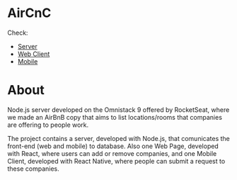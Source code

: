 # AirCnC

Check:
  - [Server](https://github.com/rafacdomin/aircnc/tree/master/aircnc-server)
  - [Web Client](https://github.com/rafacdomin/aircnc/tree/master/aircnc-web)
  - [Mobile](https://github.com/rafacdomin/aircnc/tree/master/mobile)

# About 

Node.js server developed on the Omnistack 9 offered by RocketSeat, where we made an AirBnB copy that aims to list locations/rooms that companies are offering to people work.

The project contains a server, developed with Node.js, that comunicates the front-end (web and mobile) to database. Also one Web Page, developed with React, where users can add or remove companies, and one Mobile Client, developed with React Native, where people can submit a request to these companies.
